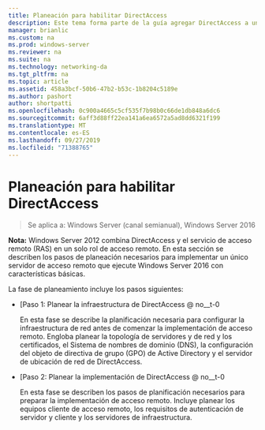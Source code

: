 ```yaml
---
title: Planeación para habilitar DirectAccess
description: Este tema forma parte de la guía agregar DirectAccess a una implementación de acceso remoto (VPN) existente para Windows Server 2016
manager: brianlic
ms.custom: na
ms.prod: windows-server
ms.reviewer: na
ms.suite: na
ms.technology: networking-da
ms.tgt_pltfrm: na
ms.topic: article
ms.assetid: 458a3bcf-50b6-47b2-b53c-1b8204c5189e
ms.author: pashort
author: shortpatti
ms.openlocfilehash: 0c900a4665c5cf535f7b98b0c66de1db848a6dc6
ms.sourcegitcommit: 6aff3d88ff22ea141a6ea6572a5ad8dd6321f199
ms.translationtype: MT
ms.contentlocale: es-ES
ms.lasthandoff: 09/27/2019
ms.locfileid: "71388765"
---
```

# <a name="plan-to-enable-directaccess"></a>Planeación para habilitar DirectAccess

>Se aplica a: Windows Server (canal semianual), Windows Server 2016

**Nota:** Windows Server 2012 combina DirectAccess y el servicio de acceso remoto (RAS) en un solo rol de acceso remoto. En esta sección se describen los pasos de planeación necesarios para implementar un único servidor de acceso remoto que ejecute Windows Server 2016 con características básicas. 

La fase de planeamiento incluye los pasos siguientes:  
  
-   [Paso 1: Planear la infraestructura de DirectAccess @ no__t-0  
  
    En esta fase se describe la planificación necesaria para configurar la infraestructura de red antes de comenzar la implementación de acceso remoto. Engloba planear la topología de servidores y de red y los certificados, el Sistema de nombres de dominio (DNS), la configuración del objeto de directiva de grupo (GPO) de Active Directory y el servidor de ubicación de red de DirectAccess.  
  
-   [Paso 2: Planear la implementación de DirectAccess @ no__t-0  
  
    En esta fase se describen los pasos de planificación necesarios para preparar la implementación de acceso remoto. Incluye planear los equipos cliente de acceso remoto, los requisitos de autenticación de servidor y cliente y los servidores de infraestructura.  
  
 
  


